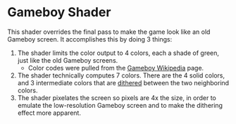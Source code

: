 # Gameboy Shader

This shader overrides the final pass to make the game look like an old Gameboy screen. It accomplishes this by doing 3 things:

1. The shader limits the color output to 4 colors, each a shade of green, just like the old Gameboy screens.
	* Color codes were pulled from the [Gameboy Wikipedia](https://en.wikipedia.org/wiki/Game_Boy) page.
2. The shader technically computes 7 colors. There are the 4 solid colors, and 3 intermediate colors that are [dithered](https://en.wikipedia.org/wiki/Dither) between the two neighborind colors.
3. The shader pixelates the screen so pixels are 4x the size, in order to emulate the low-resolution Gameboy screen and to make the dithering effect more apparent.
